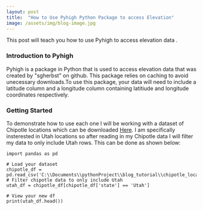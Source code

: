 ```yaml
---
layout: post
title:  "How to Use Pyhigh Python Package to access Elevation"
image: /assets/img/blog-image.jpg
---
```

<p class="intro"><span class="dropcap">T</span>his post will teach you how to use Pyhigh to access elevation data .</p>


### Introduction to Pyhigh

Pyhigh is a package in Python that is used to access elevation data that was created by "sgherbst" on github. This package relies on caching to avoid unecessary downloads.To use this package, your data will need to include a latitude column and a longitude column containing latitiude and longitude coordinates respectively. 

### Getting Started

 To demonstrate how to use each one I will be working with a dataset of Chipotle locations which can be downloaded [Here](https://www.kaggle.com/datasets/jeffreybraun/chipotle-locations). I am specifically insterested in Utah locations so after reading in my Chipotle data I will filter my data to only include Utah rows. This can be done as shown below:
```
import pandas as pd

# Load your dataset
chipotle_df = pd.read_csv('C:\\Documents\\pythonProject\\blog_tutorial\\chipotle_locations')
# Filter chipotle data to only include Utah
utah_df = chipotle_df[chipotle_df['state'] == 'Utah']

# View your new df
print(utah_df.head())

```
